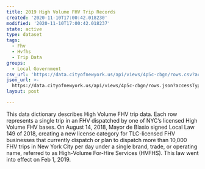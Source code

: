 ```yaml
---
title: 2019 High Volume FHV Trip Records
created: '2020-11-10T17:00:42.018230'
modified: '2020-11-10T17:00:42.018237'
state: active
type: dataset
tags:
  - Fhv
  - Hvfhs
  - Trip Data
groups:
  - Local Government
csv_url: 'https://data.cityofnewyork.us/api/views/4p5c-cbgn/rows.csv?accessType=DOWNLOAD'
json_url: >-
  https://data.cityofnewyork.us/api/views/4p5c-cbgn/rows.json?accessType=DOWNLOAD
layout: post

---
```

This data dictionary describes High Volume FHV trip data. Each row represents a single trip in an FHV dispatched by one of NYC’s licensed High Volume FHV bases. On August 14, 2018, Mayor de Blasio signed Local Law 149 of 2018, creating a new license category for TLC-licensed FHV businesses that currently dispatch or plan to dispatch more than 10,000 FHV trips in New York City per day under a single brand, trade, or operating name, referred to as High-Volume For-Hire Services (HVFHS). This law went into effect on Feb 1, 2019.
